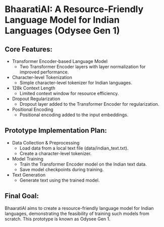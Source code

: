 # BhaaratiAI: A Resource-Friendly Language Model for Indian Languages (Odysee Gen 1)

## Core Features:

- Transformer Encoder-based Language Model
  - Two Transformer Encoder layers with layer normalization for improved performance.
- Character-level Tokenization
  - Simple character-level tokenizer for Indian languages.
- 128k Context Length
  - Limited context window for resource efficiency.
- Dropout Regularization
  - Dropout layer added to the Transformer Encoder for regularization.
- Positional Encoding
  - Positional encoding added to the input embeddings.

## Prototype Implementation Plan:

- Data Collection & Preprocessing
  - Load data from a local text file (data/indian_text.txt).
  - Create a character-level tokenizer.
- Model Training
  - Train the Transformer Encoder model on the Indian text data.
  - Save model checkpoints during training.
- Text Generation
  - Generate text using the trained model.

## Final Goal:

BhaaratiAI aims to create a resource-friendly language model for Indian languages, demonstrating the feasibility of training such models from scratch. This prototype is known as Odysee Gen 1.

